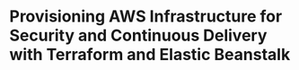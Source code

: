 # Provisioning AWS Infrastructure for Security and Continuous Delivery with Terraform and Elastic Beanstalk

